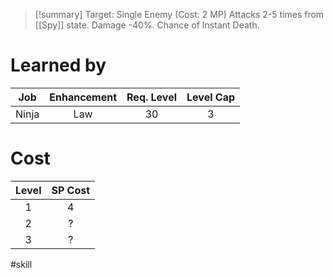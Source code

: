 >[!summary]
>Target: Single Enemy (Cost: 2 MP)
>Attacks 2-5 times from [[Spy]] state.
>Damage -40%.
>Chance of Instant Death.
# Learned by
|  Job  | Enhancement | Req. Level | Level Cap |
|:-----:|:-----------:|:----------:|:---------:|
| Ninja |     Law     |     30     |     3     | 
# Cost
| Level | SP Cost |
|:-----:|:-------:|
| 1     | 4       |
| 2     | ?       |
| 3     | ?       | 

#skill 